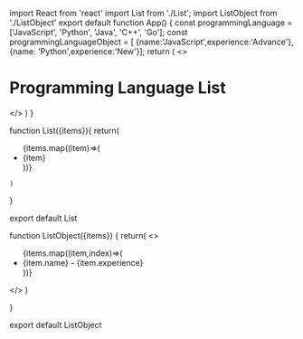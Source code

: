import React from 'react'
import List from './List';
import ListObject from './ListObject'
export default function App() {
    const programmingLanguage = ['JavaScript', 'Python', 'Java', 'C++', 'Go'];
    const programmingLanguageObject = [ {name:'JavaScript',experience:'Advance'},{name: 'Python',experience:'New'}];
  return (
      <>
         <h1>Programming Language List</h1>
          <List items={programmingLanguage}/>
         <ListObject items={programmingLanguageObject} />
      </>
  )
}


function List({items}){
    return(
<ul>
    {items.map((item)=>(
    <li>{item}</li>
    ))}
</ul>
        
    )
}


export default List

function ListObject({items}) {
    return(
        <>
        <ul>
            {items.map((item,index)=>(
            <li>{item.name} - {item.experience}</li>
             ))}
        </ul>
        </>
    )
    
}

export default ListObject